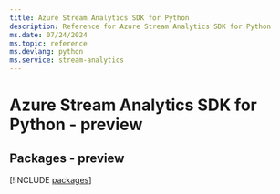 ```yaml
---
title: Azure Stream Analytics SDK for Python
description: Reference for Azure Stream Analytics SDK for Python
ms.date: 07/24/2024
ms.topic: reference
ms.devlang: python
ms.service: stream-analytics
---
```

# Azure Stream Analytics SDK for Python - preview
## Packages - preview
[!INCLUDE [packages](stream-analytics-index.md)]